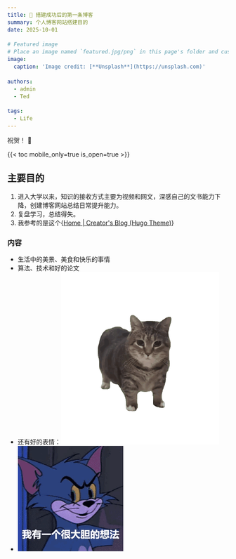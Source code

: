 ```yaml
---
title: 🎉 搭建成功后的第一条博客
summary: 个人博客网站搭建目的
date: 2025-10-01

# Featured image
# Place an image named `featured.jpg/png` in this page's folder and customize its options here.
image:
  caption: 'Image credit: [**Unsplash**](https://unsplash.com)'

authors:
  - admin
  - Ted

tags:
  - Life
---
```

祝贺！ 👋

{{< toc mobile_only=true is_open=true >}}

## 主要目的

1. 进入大学以来，知识的接收方式主要为视频和网文，深感自己的文书能力下降，创建博客网站总结日常提升能力。
2. 复盘学习，总结得失。
3. 我参考的是这个{[Home | Creator&#39;s Blog (Hugo Theme)](https://hugo-blog-theme.netlify.app/)}

### 内容

- 生活中的美景、美食和快乐的事情
- 算法、技术和好的论文
- 还有好的表情：![img](./img/b.gif)
- ![](./img/a.gif)
